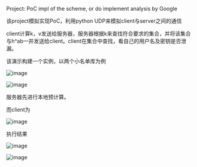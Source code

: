 Project: PoC impl of the scheme, or do implement analysis by Google

该project模拟实现PoC，利用python UDP来模拟client与server之间的通信

client计算k，v发送给服务器，服务器根据k来查找符合要求的集合，并将该集合与h^ab一并发送给client。client在集合中查找，看自己的用户名及密钥是否泄漏。

该演示构建一个实例，以两个小名单库为例

![image](https://user-images.githubusercontent.com/105588850/182011822-73dd85e9-e339-40b3-ae99-4f2f9051ecd0.png)

![image](https://user-images.githubusercontent.com/105588850/182011842-98f35963-6ff4-4fae-b759-242467ffd0ec.png)

服务器先进行本地预计算。

而client为

![image](https://user-images.githubusercontent.com/105588850/182011852-3c98ff87-b450-4736-a130-f1858dc96145.png)

执行结果

![image](https://user-images.githubusercontent.com/105588850/182011858-6b714b38-eb81-440b-b8e9-b8bd7f5b9c9f.png)

![image](https://user-images.githubusercontent.com/105588850/182011862-baad1a1f-bf6c-425c-8aaa-0690c3169a84.png)
